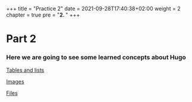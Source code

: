 +++
title = "Practice 2"
date = 2021-09-28T17:40:38+02:00
weight = 2
chapter = true
pre = "<b>2. </b>"
+++

# Part 2

### Here we are going to see some learned concepts about Hugo

[Tables and lists](/practica/practica2/tablasylistas)

[Images](/practica/practica2/imagenes)

[Files](/practica/practica2/archivos)


